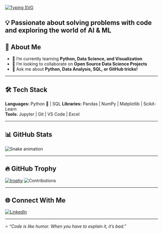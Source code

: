 <!-- Typing Animation -->
[![Typing SVG](https://readme-typing-svg.demolab.com?font=Fira+Code&size=24&pause=1000&color=00F7B2&width=435&lines=Hello!+I'm+Jyotirmay;Data+Science+Enthusiast;Python+Developer;Visulization+Explorer)](https://git.io/typing-svg)

💡 Passionate about solving problems with code and exploring the world of AI & ML
---

## 🚀 About Me
- 🌱 I’m currently learning **Python, Data Science, and Visualization**  
- 👯 I’m looking to collaborate on **Open Source Data Science Projects**  
- 💬 Ask me about **Python, Data Analysis, SQL, or GitHub tricks!**  

---

## 🛠 Tech Stack
**Languages:** Python 🐍 | SQL 
**Libraries:** Pandas | NumPy | Matplotlib | Scikit-Learn  
**Tools:** Jupyter | Git | VS Code | Excel  

---

## 📊 GitHub Stats

![Snake animation](https://github.com/Jyotirmaycodehub/Jyotirmaycodehub/blob/output/github-contribution-grid-snake.svg)

---

## 🔥 GitHub Trophy
[![trophy](https://github-profile-trophy.vercel.app/?username=Jyotirmaycodehub&theme=onedark&no-frame=true&margin-w=4)](https://github.com/ryo-ma/github-profile-trophy)
![Contributions](https://img.shields.io/badge/Contributions-Actively%20Coding-brightgreen?style=for-the-badge)



---

## 🌐 Connect With Me
[![LinkedIn](https://img.shields.io/badge/LinkedIn-0077B5?style=for-the-badge&logo=linkedin&logoColor=white)](https://linkedin.com/in/jyotirmay-das-top)  

---

⭐ *“Code is like humor. When you have to explain it, it’s bad.”*  


